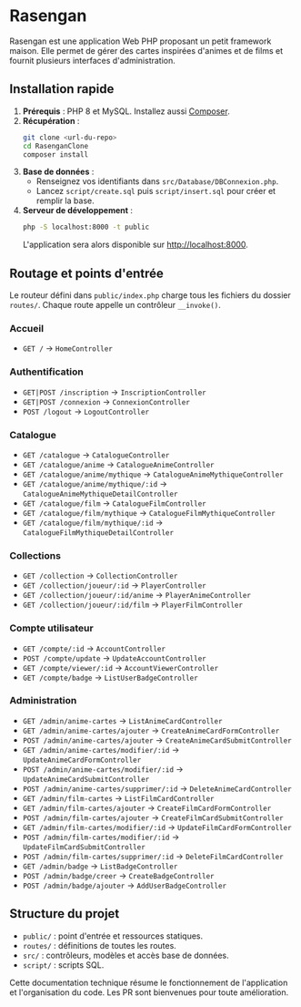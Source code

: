 # Rasengan

Rasengan est une application Web PHP proposant un petit framework maison. Elle permet de gérer des cartes inspirées d'animes et de films et fournit plusieurs interfaces d'administration.

## Installation rapide
1. **Prérequis** : PHP 8 et MySQL. Installez aussi [Composer](https://getcomposer.org/).
2. **Récupération** :
   ```bash
   git clone <url-du-repo>
   cd RasenganClone
   composer install
   ```
3. **Base de données** :
   - Renseignez vos identifiants dans `src/Database/DBConnexion.php`.
   - Lancez `script/create.sql` puis `script/insert.sql` pour créer et remplir la base.
4. **Serveur de développement** :
   ```bash
   php -S localhost:8000 -t public
   ```
   L'application sera alors disponible sur [http://localhost:8000](http://localhost:8000).

## Routage et points d'entrée
Le routeur défini dans `public/index.php` charge tous les fichiers du dossier `routes/`. Chaque route appelle un contrôleur `__invoke()`.

### Accueil
- `GET /` → `HomeController`

### Authentification
- `GET|POST /inscription` → `InscriptionController`
- `GET|POST /connexion` → `ConnexionController`
- `POST /logout` → `LogoutController`

### Catalogue
- `GET /catalogue` → `CatalogueController`
- `GET /catalogue/anime` → `CatalogueAnimeController`
- `GET /catalogue/anime/mythique` → `CatalogueAnimeMythiqueController`
- `GET /catalogue/anime/mythique/:id` → `CatalogueAnimeMythiqueDetailController`
- `GET /catalogue/film` → `CatalogueFilmController`
- `GET /catalogue/film/mythique` → `CatalogueFilmMythiqueController`
- `GET /catalogue/film/mythique/:id` → `CatalogueFilmMythiqueDetailController`

### Collections
- `GET /collection` → `CollectionController`
- `GET /collection/joueur/:id` → `PlayerController`
- `GET /collection/joueur/:id/anime` → `PlayerAnimeController`
- `GET /collection/joueur/:id/film` → `PlayerFilmController`

### Compte utilisateur
- `GET /compte/:id` → `AccountController`
- `POST /compte/update` → `UpdateAccountController`
- `GET /compte/viewer/:id` → `AccountViewerController`
- `GET /compte/badge` → `ListUserBadgeController`

### Administration
- `GET /admin/anime-cartes` → `ListAnimeCardController`
- `GET /admin/anime-cartes/ajouter` → `CreateAnimeCardFormController`
- `POST /admin/anime-cartes/ajouter` → `CreateAnimeCardSubmitController`
- `GET /admin/anime-cartes/modifier/:id` → `UpdateAnimeCardFormController`
- `POST /admin/anime-cartes/modifier/:id` → `UpdateAnimeCardSubmitController`
- `POST /admin/anime-cartes/supprimer/:id` → `DeleteAnimeCardController`
- `GET /admin/film-cartes` → `ListFilmCardController`
- `GET /admin/film-cartes/ajouter` → `CreateFilmCardFormController`
- `POST /admin/film-cartes/ajouter` → `CreateFilmCardSubmitController`
- `GET /admin/film-cartes/modifier/:id` → `UpdateFilmCardFormController`
- `POST /admin/film-cartes/modifier/:id` → `UpdateFilmCardSubmitController`
- `POST /admin/film-cartes/supprimer/:id` → `DeleteFilmCardController`
- `GET /admin/badge` → `ListBadgeController`
- `POST /admin/badge/creer` → `CreateBadgeController`
- `POST /admin/badge/ajouter` → `AddUserBadgeController`

## Structure du projet
- `public/` : point d'entrée et ressources statiques.
- `routes/` : définitions de toutes les routes.
- `src/` : contrôleurs, modèles et accès base de données.
- `script/` : scripts SQL.

Cette documentation technique résume le fonctionnement de l'application et l'organisation du code. Les PR sont bienvenues pour toute amélioration.
